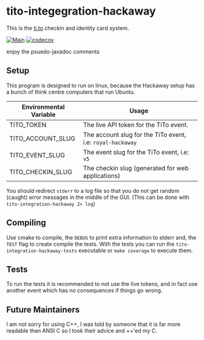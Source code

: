 # tito-integegration-hackaway
This is the [ti.to](ti.to) checkin and identity card system.

[![Main](https://github.com/rhul-compsoc/tito-integegration-hackaway/actions/workflows/main.yml/badge.svg)](https://github.com/rhul-compsoc/tito-integegration-hackaway/actions/workflows/main.yml) [![codecov](https://codecov.io/gh/rhul-compsoc/tito-integegration-hackaway/branch/main/graph/badge.svg?token=MKXK00CZMJ)](https://codecov.io/gh/rhul-compsoc/tito-integegration-hackaway)

enjoy the psuedo-javadoc comments

## Setup
This program is designed to run on linux, because the Hackaway setup has a bunch
of think centre computers that run Ubuntu.

| Environmental Variable | Usage |
|---|---|
| TITO_TOKEN | The live API token for the TiTo event. |
| TITO_ACCOUNT_SLUG | The account slug for the TiTo event, i.e: `royal-hackaway` |
| TITO_EVENT_SLUG | The event slug for the TiTo event, i.e: `v5` |
| TITO_CHECKIN_SLUG | The checkin slug (generated for web applications) |

You should redirect `stderr` to a log file so that you do not get random (caught)
error messages in the middle of the GUI.
(This can be done with `tito-integration-hackaway 2> log`)

## Compiling
Use cmake to compile, the `DEBUG` to print extra information to stderr and, the
`TEST` flag to create compile the tests. 
With the tests you can run the 
`tito-integration-hackaway-tests` executable or `make coverage` to execute them.

## Tests
To run the tests it is recommended to not use the live tokens, and in fact use
another event which has no consequences if things go wrong.

## Future Maintainers
I am not sorry for using C++, I was told by someone that it is far more readable
than ANSI C so I took their advice and ++'ed my C.
